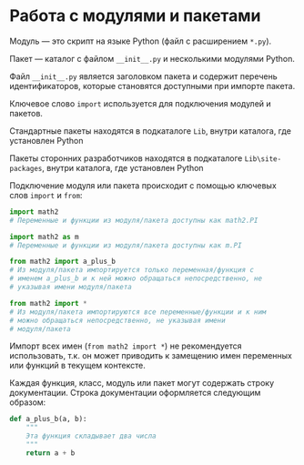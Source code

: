# Работа с модулями и пакетами

Модуль — это скрипт на языке Python (файл с расширением `*.py`).

Пакет — каталог с файлом `__init__.py` и несколькими модулями Python.

Файл `__init__.py` является заголовком пакета и содержит перечень идентификаторов, которые становятся доступными при импорте пакета.

Ключевое слово `import` используется для подключения модулей и пакетов.

Стандартные пакеты находятся в подкаталоге `Lib`, внутри каталога, где установлен Python

Пакеты сторонних разработчиков находятся в подкаталоге `Lib\site-packages`, внутри каталога, где установлен Python

Подключение модуля или пакета происходит с помощью ключевых слов `import` и `from`:

```python
import math2
# Переменные и функции из модуля/пакета доступны как math2.PI

import math2 as m
# Переменные и функции из модуля/пакета доступны как m.PI

from math2 import a_plus_b
# Из модуля/пакета импортируется только переменная/функция c
# именем a_plus_b и к ней можно обращаться непосредственно, не
# указывая имени модуля/пакета

from math2 import *
# Из модуля/пакета импортируются все переменные/функции и к ним 
# можно обращаться непосредственно, не указывая имени 
# модуля/пакета
```

Импорт всех имен (`from math2 import *`) не рекомендуется использовать, т.к. он может приводить к замещению имен переменных или функций в текущем контексте.

Каждая функция, класс, модуль или пакет могут содержать строку документации. Строка документации оформляется следующим образом:

```python
def a_plus_b(a, b):
    """
    Эта функция складывает два числа
    """
    return a + b
```

